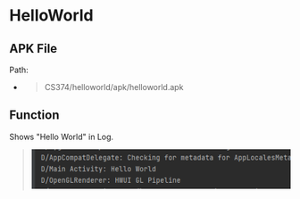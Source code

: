 # HelloWorld

## APK File

Path:
- > CS374/helloworld/apk/helloworld.apk

## Function

Shows "Hello World" in Log.

> ![helloworld](https://raw.githubusercontent.com/PrideInt/CS374/master/helloworld/readme/helloworld.png)
